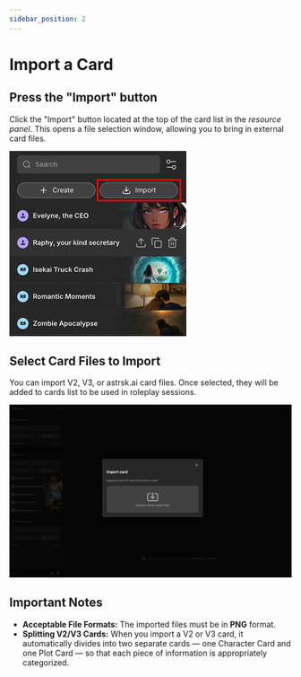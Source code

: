 ```yaml
---
sidebar_position: 2
---
```


# Import a Card

## Press the "Import" button

Click the "Import" button located at the top of the card list in the *resource panel*. This opens a file selection window, allowing you to bring in external card files.

![Import button](./images/import-button.png)

## Select Card Files to Import

You can import V2, V3, or astrsk.ai card files. Once selected, they will be added to cards list to be used in roleplay sessions.

![Import card file selection](./images/import-card-file.png)

## Important Notes

- **Acceptable File Formats:** The imported files must be in **PNG** format.
- **Splitting V2/V3 Cards:** When you import a V2 or V3 card, it automatically divides into two separate cards — one Character Card and one Plot Card — so that each piece of information is appropriately categorized.
